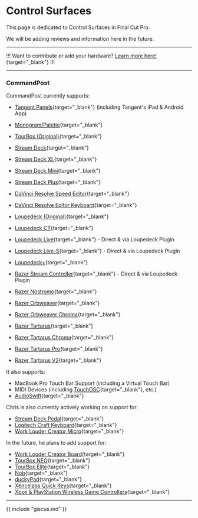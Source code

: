 # Control Surfaces

This page is dedicated to Control Surfaces in Final Cut Pro.

We will be adding reviews and information here in the future.

---

!!!
Want to contribute or add your hardware? [Learn more here!](https://fcp.cafe/contribute/){target="_blank"}
!!!

---

### CommandPost

CommandPost currently supports:

- [Tangent Panels](http://tangentwave.co.uk){target="_blank"} (including Tangent's iPad & Android App)

- [Monogram/Palette](https://monogramcc.com){target="_blank"}

- [TourBox (Original)](https://www.tourboxtech.com){target="_blank"}

- [Stream Deck](https://www.elgato.com/en/gaming/stream-deck){target="_blank"}
- [Stream Deck XL](https://www.elgato.com/en/gaming/stream-deck){target="_blank"}
- [Stream Deck Mini](https://www.elgato.com/en/gaming/stream-deck){target="_blank"}
- [Stream Deck Plus](https://www.elgato.com/en/gaming/stream-deck){target="_blank"}

- [DaVinci Resolve Speed Editor](https://www.blackmagicdesign.com/media/release/20201109-02){target="_blank"}
- [DaVinci Resolve Editor Keyboard](https://www.blackmagicdesign.com/au/products/davinciresolve/keyboard){target="_blank"}

- [Loupedeck (Original)](https://loupedeck.com){target="_blank"}
- [Loupedeck CT](https://loupedeck.com){target="_blank"}
- [Loupedeck Live](https://loupedeck.com){target="_blank"} - Direct & via Loupedeck Plugin
- [Loupedeck Live-S](https://www.indiegogo.com/projects/loupedeck-live-s-customizable-streaming-console#/){target="_blank"} - Direct & via Loupedeck Plugin
- [Loupedeck+](https://loupedeck.com){target="_blank"}

- [Razer Stream Controller](https://www.razer.com/au-en/streaming-accessories/razer-stream-controller){target="_blank"} - Direct & via Loupedeck Plugin

- [Razer Nostromo](https://www2.razer.com/ap-en/gaming-keyboards-keypads/razer-nostromo){target="_blank"}
- [Razer Orbweaver](https://www2.razer.com/ap-en/gaming-keyboards-keypads/razer-orbweaver-2012){target="_blank"}
- [Razer Orbweaver Chroma](https://mysupport.razer.com/app/answers/detail/a_id/3619/~/razer-orbweaver-chroma-%7C-rz07-01440-support){target="_blank"}
- [Razer Tartarus](https://mysupport.razer.com/app/answers/detail/a_id/3614/~/razer-tartarus-%7C-rz07-010301-support){target="_blank"}
- [Razer Tartarus Chroma](https://mysupport.razer.com/app/answers/detail/a_id/3617/~/razer-tartarus-chroma-%7C-rz07-01510-support){target="_blank"}
- [Razer Tartarus Pro](https://www.razer.com/au-en/gaming-keypads/razer-tartarus-pro){target="_blank"}
- [Razer Tartarus V2](https://www.razer.com/gaming-keypads/Razer-Tartarus-V2/RZ07-02270100-R3U1){target="_blank"}

It also supports:

- MacBook Pro Touch Bar Support (including a Virtual Touch Bar)
- MIDI Devices (including [TouchOSC](https://hexler.net/products/touchosc){target="_blank"}, etc.)
- [AudioSwift](https://audioswiftapp.com){target="_blank"}

Chris is also currently actively working on support for:

- [Stream Deck Pedal](https://www.elgato.com/en/stream-deck-pedal){target="_blank"}
- [Logitech Craft Keyboard](https://www.logitech.com/en-us/products/keyboards/craft.920-008484.html){target="_blank"}
- [Work Louder Creator Micro](https://worklouder.cc/creator-micro/){target="_blank"}

In the future, he plans to add support for:

- [Work Louder Creator Board](https://worklouder.cc/creator-board/){target="_blank"}
- [TourBox NEO](https://www.tourboxtech.com/en/product.html){target="_blank"}
- [TourBox Elite](https://www.tourboxtech.com/en/TourBoxElite-product.html){target="_blank"}
- [Nob](https://www.nobcontrol.com){target="_blank"}
- [duckyPad](https://www.kickstarter.com/projects/dekunukem/duckypad-do-it-all-mechanical-macropad){target="_blank"}
- [Xencelabs Quick Keys](https://www.xencelabs.com/product/xencelabs-quick-keys-remote/){target="_blank"}
- [Xbox & PlayStation Wireless Game Controllers](https://support.apple.com/en-au/HT210414){target="_blank"}

---

{{ include "giscus.md" }}